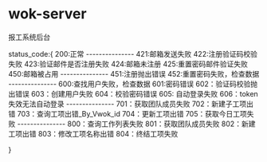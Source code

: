 # wok-server
报工系统后台

status_code:{
	200:正常
	---------------
	421:邮箱发送失败
	422:注册验证码校验失败
	423:验证邮件是否注册失败
	424:邮箱未注册
	425:重置密码邮件验证失败
	450:邮箱被占用
	---------------
	451:注册抛出错误
	452:重置密码失败，检查数据
	---------------
	600:查找用户失败，检查数据
	601:密码错误
	602：验证码校验抛出错误
	603：创建用户失败
	604：校验密码错误
	605: 自动登录失败
	606：token失效无法自动登录
	---------------
	701：获取团队成员失败
	702：新建子工项出错
	703：查询工项出错_By_Vwok_id
	704：更新工项出错
	705：获取今日工项失败
	---------------
	800：查询工作列表失败
	801：获取团队成员失败
	802：新建工项出错
	803：修改工项名称出错
	804：终结工项失败

}